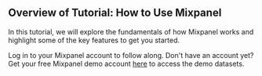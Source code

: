## Overview of Tutorial: How to Use Mixpanel
In this tutorial, we will explore the fundamentals of how Mixpanel works and highlight some of the key features to get you started. 

Log in to your Mixpanel account to follow along. Don't have an account yet? Get your free Mixpanel demo account [here](https://mixpanel.com/register/) to access the demo datasets.
